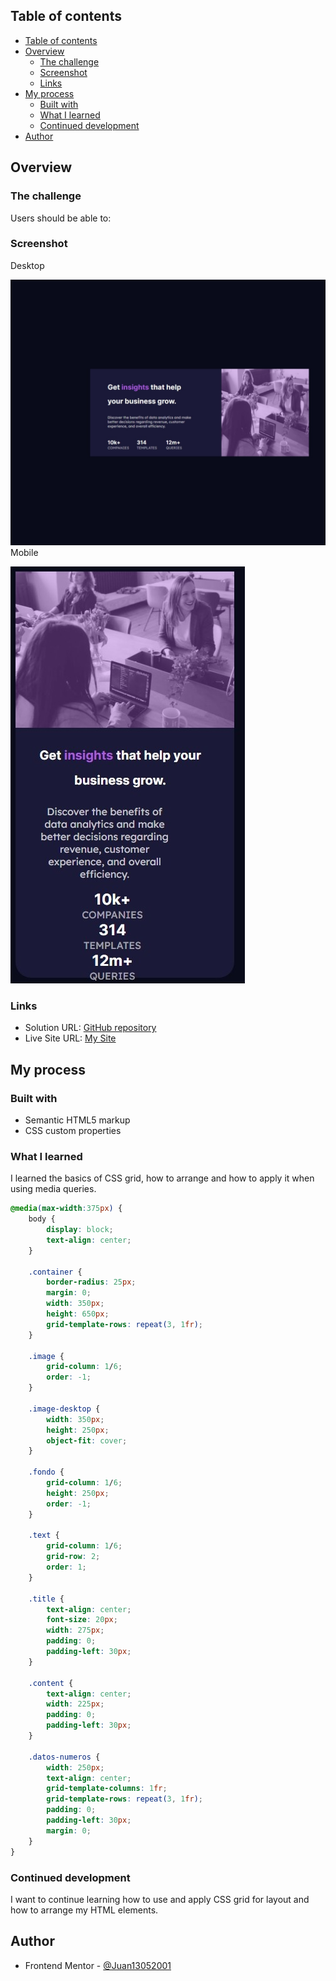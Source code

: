 ## Table of contents
- [Table of contents](#table-of-contents)
- [Overview](#overview)
  - [The challenge](#the-challenge)
  - [Screenshot](#screenshot)
  - [Links](#links)
- [My process](#my-process)
  - [Built with](#built-with)
  - [What I learned](#what-i-learned)
  - [Continued development](#continued-development)
- [Author](#author)

## Overview

### The challenge

Users should be able to:

### Screenshot
Desktop

![](screenshot-Desktop.jpeg)
Mobile

![](screenshot-mobile.jpeg)

### Links

- Solution URL: [GitHub repository](https://github.com/Juan13052001/stats-preview-card-component-main)
- Live Site URL: [My Site](https://juan13052001.github.io/stats-preview-card-component-main/)

## My process

### Built with

- Semantic HTML5 markup
- CSS custom properties

### What I learned

I learned the basics of CSS grid, how to arrange and how to apply it when using media queries.

```css
@media(max-width:375px) {
    body {
        display: block;
        text-align: center;
    }

    .container {
        border-radius: 25px;
        margin: 0;
        width: 350px;
        height: 650px;
        grid-template-rows: repeat(3, 1fr);
    }

    .image {
        grid-column: 1/6;
        order: -1;
    }

    .image-desktop {
        width: 350px;
        height: 250px;
        object-fit: cover;
    }

    .fondo {
        grid-column: 1/6;
        height: 250px;
        order: -1;
    }

    .text {
        grid-column: 1/6;
        grid-row: 2;
        order: 1;
    }

    .title {
        text-align: center;
        font-size: 20px;
        width: 275px;
        padding: 0;
        padding-left: 30px;
    }

    .content {
        text-align: center;
        width: 225px;
        padding: 0;
        padding-left: 30px;
    }

    .datos-numeros {
        width: 250px;
        text-align: center;
        grid-template-columns: 1fr;
        grid-template-rows: repeat(3, 1fr);
        padding: 0;
        padding-left: 30px;
        margin: 0;
    }
}
```

### Continued development

I want to continue learning how to use and apply CSS grid for layout and how to arrange my HTML elements.

## Author


- Frontend Mentor - [@Juan13052001](https://www.frontendmentor.io/profile/Juan13052001)